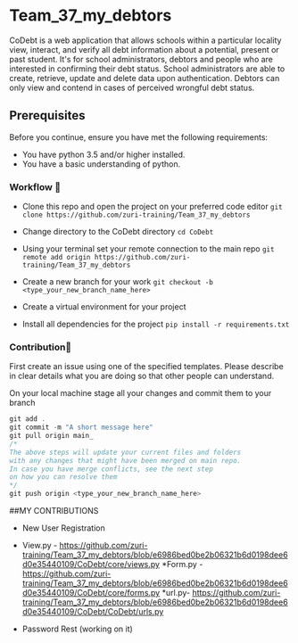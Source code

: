 # Team_37_my_debtors
CoDebt is a web application that allows schools within a particular locality view, interact, and verify all debt information about a potential, present or past student. It's for school administrators, debtors and people who are interested in confirming their debt status. School administrators are able to create, retrieve, update and delete data upon authentication. Debtors can only view and contend in cases of perceived wrongful debt status.

## Prerequisites
Before you continue, ensure you have met the following requirements:

* You have python 3.5 and/or higher installed.
* You have a basic understanding of python.

### Workflow 🍃
* Clone this repo and open the project on your preferred code editor `git clone https://github.com/zuri-training/Team_37_my_debtors`

* Change directory to the CoDebt directory `cd CoDebt`

* Using your terminal set your remote connection to the main repo `git remote add origin https://github.com/zuri-training/Team_37_my_debtors`

* Create a new branch for your work `git checkout -b <type_your_new_branch_name_here>`

* Create a virtual environment for your project

* Install all dependencies for the project `pip install -r requirements.txt`


### Contribution🛂
First create an issue using one of the specified templates. Please describe in clear details what you are doing so that other people can understand.

On your local machine stage all your changes and commit them to your branch

``` js
git add .
git commit -m "A short message here"
git pull origin main_
/*
The above steps will update your current files and folders
with any changes that might have been merged on main repo.
In case you have merge conflicts, see the next step
on how you can resolve them
*/
git push origin <type_your_new_branch_name_here>
```

##MY CONTRIBUTIONS
- New User Registration
* View.py - https://github.com/zuri-training/Team_37_my_debtors/blob/e6986bed0be2b06321b6d0198dee6d0e35440109/CoDebt/core/views.py
*Form.py - https://github.com/zuri-training/Team_37_my_debtors/blob/e6986bed0be2b06321b6d0198dee6d0e35440109/CoDebt/core/forms.py
*url.py- https://github.com/zuri-training/Team_37_my_debtors/blob/e6986bed0be2b06321b6d0198dee6d0e35440109/CoDebt/CoDebt/urls.py

- Password Rest (working on it)
